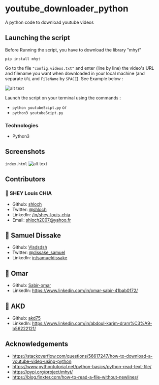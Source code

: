 # youtube_downloader_python
A python code to download youtube videos


## Launching the script

Before Running the script, you have to download the library "mhyt"

`pip install mhyt`

Go to the file `"config.videos.txt"` and enter (line by line) the video's URL and filename you want when downloaded in your local machine (and separate `URL` and `FileName` by `SPACE`). See Example below :

![alt text](https://github.com/shloch/youtube_downloader_python/blob/main/config.jpg)

Launch the script on your terminal using the commands :

- `python youtubeScipt.py` or
- `python3 youtubeScipt.py` 

### Technologies

- Python3

## Screenshots

`index.html`
![alt text](https://github.com/shloch/youtube_downloader_python/blob/main/youtubeDownload.gif)

## Contributors

### 👤 **SHEY Louis CHIA**

- Github: [shloch](https://github.com/shloch)
- Twitter: [@shloch](https://twitter.com/shloch)
- LinkedIn: [/in/shey-louis-chia](https://www.linkedin.com/in/shey-louis-chia)
- Email: shloch2007@yahoo.fr

## 👤 **Samuel Dissake**
- Github: [Vladsdsh](https://github.com/Vladsdsh)
- Twitter: [@dissake_samuel](https://twitter.com/dissake_samuel)
- LinkedIn: [in/samueldissake](https://www.linkedin.com/in/samueldissake)

## 👤 **Omar**
- Github: [Sabir-omar](https://github.com/Sabir-omar)
- LinkedIn: https://www.linkedin.com/in/omar-sabir-41bab0172/

## 👤 **AKD**
- Github: [akd75](https://github.com/akd75)
- LinkedIn: https://www.linkedin.com/in/abdoul-karim-dram%C3%A9-b56222121/

## Acknowledgements
- https://stackoverflow.com/questions/56617247/how-to-download-a-youtube-video-using-python
- https://www.pythontutorial.net/python-basics/python-read-text-file/
- https://pypi.org/project/mhyt/
- https://blog.finxter.com/how-to-read-a-file-without-newlines/